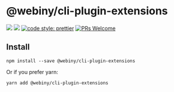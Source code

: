 # @webiny/cli-plugin-extensions
[![](https://img.shields.io/npm/dw/@webiny/cli-plugin-extensions.svg)](https://www.npmjs.com/package/@webiny/cli-plugin-extensions)
[![](https://img.shields.io/npm/v/@webiny/cli-plugin-extensions.svg)](https://www.npmjs.com/package/@webiny/cli-plugin-extensions)
[![code style: prettier](https://img.shields.io/badge/code_style-prettier-ff69b4.svg?style=flat-square)](https://github.com/prettier/prettier)
[![PRs Welcome](https://img.shields.io/badge/PRs-welcome-brightgreen.svg?style=flat-square)](http://makeapullrequest.com)

## Install
```
npm install --save @webiny/cli-plugin-extensions
```

Or if you prefer yarn:
```
yarn add @webiny/cli-plugin-extensions
```
